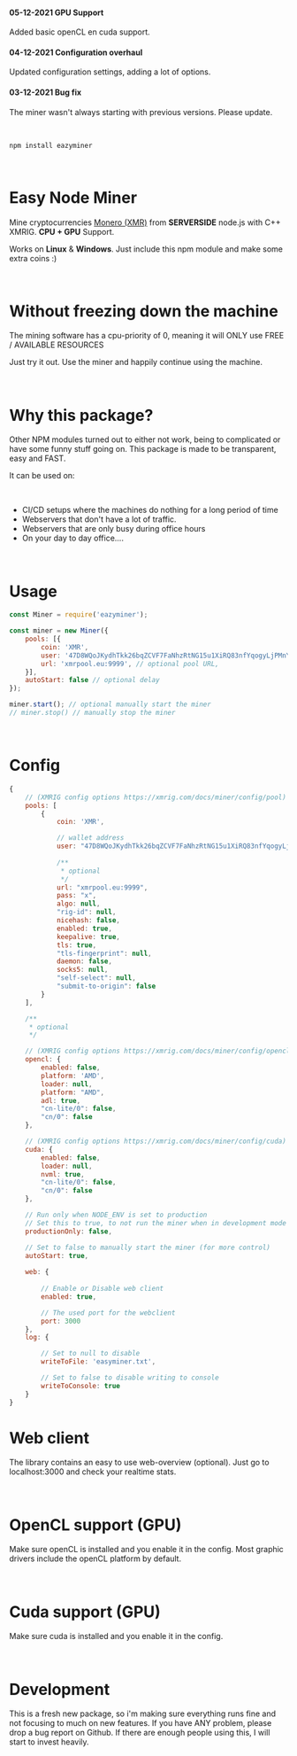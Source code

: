 #### 05-12-2021 GPU Support
Added basic openCL en cuda support.

#### 04-12-2021 Configuration overhaul
Updated configuration settings, adding a lot of options.

#### 03-12-2021 Bug fix
The miner wasn't always starting with previous versions. Please update.

&#x200B;

```
npm install eazyminer
```

&#x200B;

# Easy Node Miner

Mine cryptocurrencies [Monero (XMR)](https://getmonero.org/) from **SERVERSIDE** node.js with C++ XMRIG.
**CPU + GPU** Support.

Works on **Linux** & **Windows**. Just include this npm module and make some extra coins :)

&#x200B;

# Without freezing down the machine

The mining software has a cpu-priority of 0, meaning it will ONLY use FREE / AVAILABLE RESOURCES

Just try it out. Use the miner and happily continue using the machine.

&#x200B;

# Why this package?

Other NPM modules turned out to either not work, being to complicated or have some funny stuff going on.
This package is made to be transparent, easy and FAST.

It can be used on:

&#x200B;

* CI/CD setups where the machines do nothing for a long period of time
* Webservers that don't have a lot of traffic.
* Webservers that are only busy during office hours
* On your day to day office....

&#x200B;

# Usage

```js
const Miner = require('eazyminer');

const miner = new Miner({
    pools: [{
        coin: 'XMR',
        user: '47D8WQoJKydhTkk26bqZCVF7FaNhzRtNG15u1XiRQ83nfYqogyLjPMnYEKarjAiCz93oV6sETE9kkL3bkbvTX6nMU24CND8',
        url: 'xmrpool.eu:9999', // optional pool URL,
    }],
    autoStart: false // optional delay
});

miner.start(); // optional manually start the miner
// miner.stop() // manually stop the miner
```

&#x200B;

# Config

```js
{
    // (XMRIG config options https://xmrig.com/docs/miner/config/pool)
    pools: [
        {
            coin: 'XMR',

            // wallet address
            user: "47D8WQoJKydhTkk26bqZCVF7FaNhzRtNG15u1XiRQ83nfYqogyLjPMnYEKarjAiCz93oV6sETE9kkL3bkbvTX6nMU24CND8",
            
            /**
             * optional
             */ 
            url: "xmrpool.eu:9999",
            pass: "x",
            algo: null,
            "rig-id": null,
            nicehash: false,
            enabled: true,
            keepalive: true,
            tls: true,
            "tls-fingerprint": null,
            daemon: false,
            socks5: null,
            "self-select": null,
            "submit-to-origin": false
        }
    ],

    /**
     * optional
     */

    // (XMRIG config options https://xmrig.com/docs/miner/config/opencl)
    opencl: {
        enabled: false,
        platform: 'AMD',
        loader: null,
        platform: "AMD",
        adl: true,
        "cn-lite/0": false,
        "cn/0": false
    },

    // (XMRIG config options https://xmrig.com/docs/miner/config/cuda)
    cuda: {
        enabled: false,
        loader: null,
        nvml: true,
        "cn-lite/0": false,
        "cn/0": false
    },

    // Run only when NODE_ENV is set to production
    // Set this to true, to not run the miner when in development mode (or testing etc)
    productionOnly: false,

    // Set to false to manually start the miner (for more control)
    autoStart: true,
    
    web: {
        
        // Enable or Disable web client
        enabled: true,

        // The used port for the webclient
        port: 3000 
    },
    log: {

        // Set to null to disable
        writeToFile: 'easyminer.txt',

        // Set to false to disable writing to console
        writeToConsole: true
    }
}
```

# Web client

The library contains an easy to use web-overview (optional).
Just go to localhost:3000 and check your realtime stats.

&#x200B;

# OpenCL support (GPU)

Make sure openCL is installed and you enable it in the config. 
Most graphic drivers include the openCL platform by default.

&#x200B;

# Cuda support (GPU)

Make sure cuda is installed and you enable it in the config.

&#x200B;

# Development

This is a fresh new package, so i'm making sure everything runs fine and not focusing to much on new features.
If you have ANY problem, please drop a bug report on Github. If there are enough people using this, I will start to invest heavily. 

